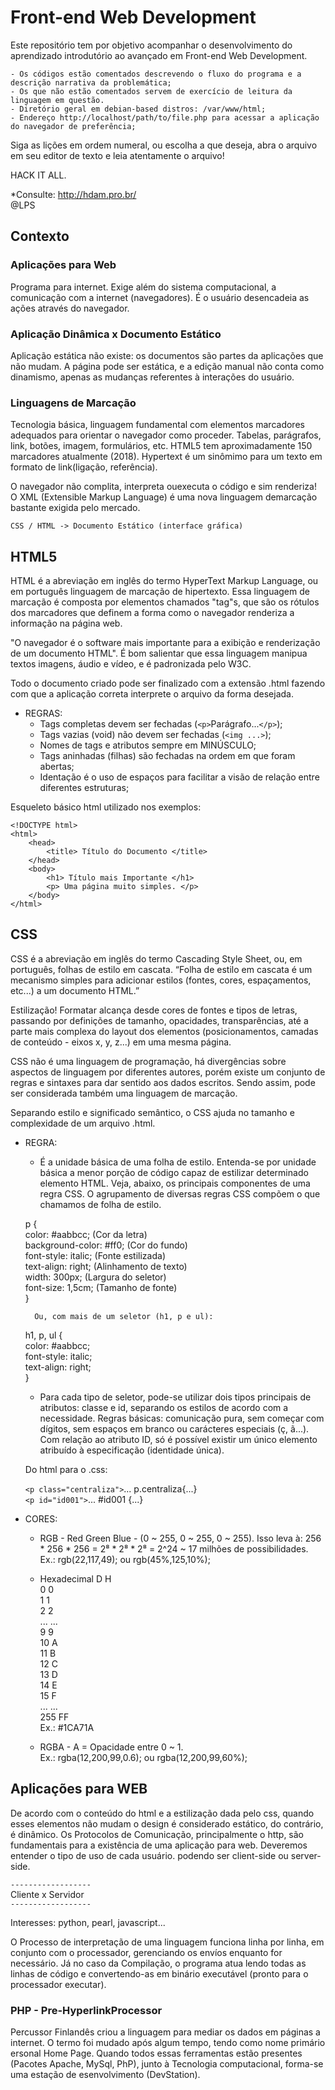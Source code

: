 # Front-end Web Development

Este repositório tem por objetivo acompanhar o desenvolvimento do aprendizado
introdutório ao avançado em Front-end Web Development.

	- Os códigos estão comentados descrevendo o fluxo do programa e a descrição narrativa da problemática;
	- Os que não estão comentados servem de exercício de leitura da linguagem em questão.
	- Diretório geral em debian-based distros: /var/www/html;
	- Endereço http://localhost/path/to/file.php para acessar a aplicação do navegador de preferência;

Siga as lições em ordem numeral, ou escolha a que deseja, abra o arquivo em seu editor de texto e leia atentamente o arquivo!

HACK IT ALL.

*Consulte: http://hdam.pro.br/  
@LPS
	
## Contexto

### Aplicações para Web

Programa para internet. Exige além do sistema computacional, a comunicação com a internet (navegadores). É o usuário desencadeia as ações através do navegador. 

### Aplicação Dinâmica x Documento Estático

Aplicação estática não existe: os documentos são partes da aplicações que não mudam. A página pode ser estática, e a edição manual não conta como dinamismo, apenas as mudanças referentes à interações do usuário.

### Linguagens de Marcação

Tecnologia básica, linguagem fundamental com elementos marcadores adequados para orientar o navegador como proceder. Tabelas, parágrafos, link, botões, imagem, formulários, etc. HTML5 tem aproximadamente 150 marcadores atualmente (2018). Hypertext é um sinômimo para um texto em formato de link(ligação, referência). 

O navegador não complita, interpreta ouexecuta o código e sim renderiza!	O XML (Extensible Markup Language) é uma nova linguagem demarcação bastante exigida pelo mercado.	
	
	CSS / HTML -> Documento Estático (interface gráfica) 


## HTML5

HTML é a abreviação em inglês do termo HyperText Markup Language, ou em português linguagem de marcação de hipertexto. Essa linguagem de marcação é composta por elementos chamados "tag"s, que são os rótulos dos marcadores que definem a forma como o navegador renderiza a informação na página web.	

"O navegador é o software mais importante para a exibição e renderização de um documento HTML". É bom salientar que essa linguagem manipua textos imagens, áudio e vídeo, e é padronizada pelo W3C. 

Todo o documento criado pode ser finalizado com a extensão .html fazendo com que a aplicação correta interprete o arquivo da forma desejada.

- REGRAS:
	- Tags completas devem ser fechadas (`<p>`Parágrafo...`</p>`);
	- Tags vazias (void) não devem ser fechadas (`<img ...>`);
	- Nomes de tags e atributos sempre em MINÚSCULO;
	- Tags aninhadas (filhas) são fechadas na ordem em que foram abertas;
	- Identação é o uso de espaços para facilitar a visão de relação entre  diferentes estruturas;
	
Esqueleto básico html utilizado nos exemplos:

	<!DOCTYPE html> 
	<html> 
		<head> 
			<title>	Título do Documento </title> 
		</head> 
		<body> 
			<h1> Título mais Importante </h1>
			<p> Uma página muito simples. </p> 
		</body> 
	</html> 


## CSS

CSS é a abreviação em inglês do termo Cascading	Style Sheet, ou, em português, folhas de estilo em cascata. “Folha de estilo em cascata é um mecanismo simples para adicionar estilos (fontes, cores, espaçamentos, etc...) a um documento HTML.”

Estilização! Formatar alcança desde cores de fontes e tipos de letras, passando por definições de tamanho, opacidades, transparências, até a parte mais complexa do layout dos elementos (posicionamentos, camadas de conteúdo - eixos x, y, z...) em uma mesma página.

CSS não é uma linguagem de programação, há divergências sobre aspectos de linguagem por diferentes autores, porém existe um conjunto de regras e sintaxes para dar sentido aos dados escritos. Sendo assim, pode ser considerada também uma linguagem de marcação.

Separando estilo e significado semântico, o CSS ajuda no tamanho e complexidade de um arquivo .html.

- REGRA:
	- É a unidade básica de uma folha de estilo. Entenda-se por unidade básica a menor porção de código capaz de estilizar determinado elemento HTML. Veja, abaixo, os principais componentes de uma regra CSS. O agrupamento de diversas regras CSS compõem o que chamamos de folha de estilo.

	p {  
		color: #aabbcc;				(Cor da letra)  
		background-color: #ff0;		(Cor do fundo)  
		font-style: italic;			(Fonte estilizada)  
		text-align: right;			(Alinhamento de texto)  
		width: 300px;				(Largura do seletor)  
		font-size: 1,5cm;			(Tamanho de fonte)  
	}
	
		Ou, com mais de um seletor (h1, p e ul):
	
	h1, p, ul {  
		color: #aabbcc;  
		font-style: italic;  
		text-align: right;  
	}

	- Para cada tipo de seletor, pode-se utilizar dois tipos principais de atributos: classe e id, separando os estilos de acordo com a necessidade. Regras básicas: comunicação pura, sem começar com dígitos, sem espaços em branco ou carácteres especiais (ç, ã...). Com relação ao atributo ID, só é possível existir um único elemento atribuído à especificação (identidade única).

	Do html para o .css:

	`<p class="centraliza">`...			p.centraliza{...}  
	`<p id="id001">`...				#id001 {...}

- CORES:	
	- RGB - Red Green Blue - (0 ~ 255, 0 ~ 255, 0 ~ 255). Isso leva à:
	256 * 256 * 256 = 2⁸ * 2⁸ * 2⁸ = 2^24 ~ 17 milhões de possibilidades.
	Ex.: rgb(22,117,49); ou rgb(45%,125,10%);
	
	- Hexadecimal
		D			H  
		0			0  
		1			1  
		2			2  
		...			...  
		9			9  
		10			A  
		11			B  
		12			C  
		13			D  
		14			E  
		15			F  
		...			...  
		255			FF  
	Ex.: #1CA71A
	
	- RGBA - A = Opacidade entre 0 ~ 1.  
	Ex.: rgba(12,200,99,0.6); ou rgba(12,200,99,60%);


## Aplicações para WEB

De acordo com o conteúdo do html e a estilização dada pelo css, quando esses elementos não mudam o design é considerado estático, do contrário, é dinâmico. Os Protocolos de Comunicação, principalmente o http, são  fundamentais para a existência de uma aplicação para web. Deveremos entender o tipo de uso de cada usuário. podendo ser client-side ou server-side.

`------------------`  
Cliente x Servidor  
`------------------`

Interesses: python, pearl, javascript...

O Processo de interpretação de uma linguagem funciona linha por linha, em conjunto com o processador, gerenciando os envíos enquanto for necessário. Já no caso da Compilação, o programa atua lendo todas as linhas de código e convertendo-as em binário executável (pronto para o processador executar).


### PHP - Pre-HyperlinkProcessor

Percussor Finlandês criou a linguagem para mediar os dados em páginas a internet. O termo foi mudado após algum tempo, tendo como nome primário ersonal Home Page. Quando todos essas ferramentas estão presentes (Pacotes Apache, MySql, PhP), junto à Tecnologia computacional, forma-se uma estação de esenvolvimento (DevStation).